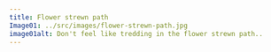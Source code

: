 ```yaml
---
title: Flower strewn path
Image01: ../src/images/flower-strewn-path.jpg
image01alt: Don't feel like tredding in the flower strewn path..
---
```


